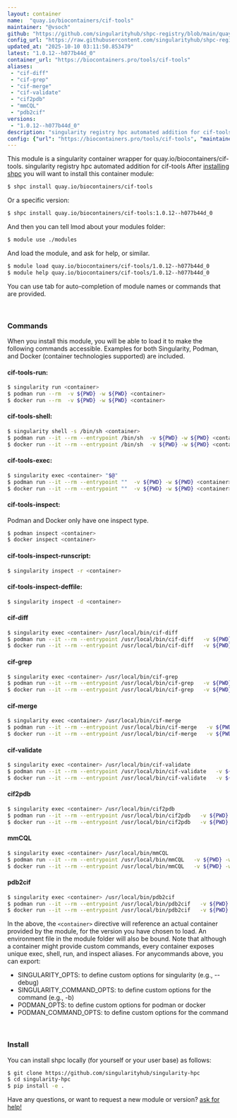 ```yaml
---
layout: container
name:  "quay.io/biocontainers/cif-tools"
maintainer: "@vsoch"
github: "https://github.com/singularityhub/shpc-registry/blob/main/quay.io/biocontainers/cif-tools/container.yaml"
config_url: "https://raw.githubusercontent.com/singularityhub/shpc-registry/main/quay.io/biocontainers/cif-tools/container.yaml"
updated_at: "2025-10-10 03:11:50.853479"
latest: "1.0.12--h077b44d_0"
container_url: "https://biocontainers.pro/tools/cif-tools"
aliases:
 - "cif-diff"
 - "cif-grep"
 - "cif-merge"
 - "cif-validate"
 - "cif2pdb"
 - "mmCQL"
 - "pdb2cif"
versions:
 - "1.0.12--h077b44d_0"
description: "singularity registry hpc automated addition for cif-tools"
config: {"url": "https://biocontainers.pro/tools/cif-tools", "maintainer": "@vsoch", "description": "singularity registry hpc automated addition for cif-tools", "latest": {"1.0.12--h077b44d_0": "sha256:55e7990c00174aecca6204b87d4e2a8dc64dcc78f68e204b885c8dff7e6789ed"}, "tags": {"1.0.12--h077b44d_0": "sha256:55e7990c00174aecca6204b87d4e2a8dc64dcc78f68e204b885c8dff7e6789ed"}, "docker": "quay.io/biocontainers/cif-tools", "aliases": {"cif-diff": "/usr/local/bin/cif-diff", "cif-grep": "/usr/local/bin/cif-grep", "cif-merge": "/usr/local/bin/cif-merge", "cif-validate": "/usr/local/bin/cif-validate", "cif2pdb": "/usr/local/bin/cif2pdb", "mmCQL": "/usr/local/bin/mmCQL", "pdb2cif": "/usr/local/bin/pdb2cif"}}
---
```


This module is a singularity container wrapper for quay.io/biocontainers/cif-tools.
singularity registry hpc automated addition for cif-tools
After [installing shpc](#install) you will want to install this container module:


```bash
$ shpc install quay.io/biocontainers/cif-tools
```

Or a specific version:

```bash
$ shpc install quay.io/biocontainers/cif-tools:1.0.12--h077b44d_0
```

And then you can tell lmod about your modules folder:

```bash
$ module use ./modules
```

And load the module, and ask for help, or similar.

```bash
$ module load quay.io/biocontainers/cif-tools/1.0.12--h077b44d_0
$ module help quay.io/biocontainers/cif-tools/1.0.12--h077b44d_0
```

You can use tab for auto-completion of module names or commands that are provided.

<br>

### Commands

When you install this module, you will be able to load it to make the following commands accessible.
Examples for both Singularity, Podman, and Docker (container technologies supported) are included.

#### cif-tools-run:

```bash
$ singularity run <container>
$ podman run --rm  -v ${PWD} -w ${PWD} <container>
$ docker run --rm  -v ${PWD} -w ${PWD} <container>
```

#### cif-tools-shell:

```bash
$ singularity shell -s /bin/sh <container>
$ podman run --it --rm --entrypoint /bin/sh  -v ${PWD} -w ${PWD} <container>
$ docker run --it --rm --entrypoint /bin/sh  -v ${PWD} -w ${PWD} <container>
```

#### cif-tools-exec:

```bash
$ singularity exec <container> "$@"
$ podman run --it --rm --entrypoint ""  -v ${PWD} -w ${PWD} <container> "$@"
$ docker run --it --rm --entrypoint ""  -v ${PWD} -w ${PWD} <container> "$@"
```

#### cif-tools-inspect:

Podman and Docker only have one inspect type.

```bash
$ podman inspect <container>
$ docker inspect <container>
```

#### cif-tools-inspect-runscript:

```bash
$ singularity inspect -r <container>
```

#### cif-tools-inspect-deffile:

```bash
$ singularity inspect -d <container>
```


#### cif-diff

```bash
$ singularity exec <container> /usr/local/bin/cif-diff
$ podman run --it --rm --entrypoint /usr/local/bin/cif-diff   -v ${PWD} -w ${PWD} <container> -c " $@"
$ docker run --it --rm --entrypoint /usr/local/bin/cif-diff   -v ${PWD} -w ${PWD} <container> -c " $@"
```


#### cif-grep

```bash
$ singularity exec <container> /usr/local/bin/cif-grep
$ podman run --it --rm --entrypoint /usr/local/bin/cif-grep   -v ${PWD} -w ${PWD} <container> -c " $@"
$ docker run --it --rm --entrypoint /usr/local/bin/cif-grep   -v ${PWD} -w ${PWD} <container> -c " $@"
```


#### cif-merge

```bash
$ singularity exec <container> /usr/local/bin/cif-merge
$ podman run --it --rm --entrypoint /usr/local/bin/cif-merge   -v ${PWD} -w ${PWD} <container> -c " $@"
$ docker run --it --rm --entrypoint /usr/local/bin/cif-merge   -v ${PWD} -w ${PWD} <container> -c " $@"
```


#### cif-validate

```bash
$ singularity exec <container> /usr/local/bin/cif-validate
$ podman run --it --rm --entrypoint /usr/local/bin/cif-validate   -v ${PWD} -w ${PWD} <container> -c " $@"
$ docker run --it --rm --entrypoint /usr/local/bin/cif-validate   -v ${PWD} -w ${PWD} <container> -c " $@"
```


#### cif2pdb

```bash
$ singularity exec <container> /usr/local/bin/cif2pdb
$ podman run --it --rm --entrypoint /usr/local/bin/cif2pdb   -v ${PWD} -w ${PWD} <container> -c " $@"
$ docker run --it --rm --entrypoint /usr/local/bin/cif2pdb   -v ${PWD} -w ${PWD} <container> -c " $@"
```


#### mmCQL

```bash
$ singularity exec <container> /usr/local/bin/mmCQL
$ podman run --it --rm --entrypoint /usr/local/bin/mmCQL   -v ${PWD} -w ${PWD} <container> -c " $@"
$ docker run --it --rm --entrypoint /usr/local/bin/mmCQL   -v ${PWD} -w ${PWD} <container> -c " $@"
```


#### pdb2cif

```bash
$ singularity exec <container> /usr/local/bin/pdb2cif
$ podman run --it --rm --entrypoint /usr/local/bin/pdb2cif   -v ${PWD} -w ${PWD} <container> -c " $@"
$ docker run --it --rm --entrypoint /usr/local/bin/pdb2cif   -v ${PWD} -w ${PWD} <container> -c " $@"
```



In the above, the `<container>` directive will reference an actual container provided
by the module, for the version you have chosen to load. An environment file in the
module folder will also be bound. Note that although a container
might provide custom commands, every container exposes unique exec, shell, run, and
inspect aliases. For anycommands above, you can export:

 - SINGULARITY_OPTS: to define custom options for singularity (e.g., --debug)
 - SINGULARITY_COMMAND_OPTS: to define custom options for the command (e.g., -b)
 - PODMAN_OPTS: to define custom options for podman or docker
 - PODMAN_COMMAND_OPTS: to define custom options for the command

<br>

### Install

You can install shpc locally (for yourself or your user base) as follows:

```bash
$ git clone https://github.com/singularityhub/singularity-hpc
$ cd singularity-hpc
$ pip install -e .
```

Have any questions, or want to request a new module or version? [ask for help!](https://github.com/singularityhub/singularity-hpc/issues)